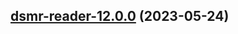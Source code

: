 

## [dsmr-reader-12.0.0](https://github.com/succelle/charts/compare/dsmr-reader-11.0.23...dsmr-reader-12.0.0) (2023-05-24)

